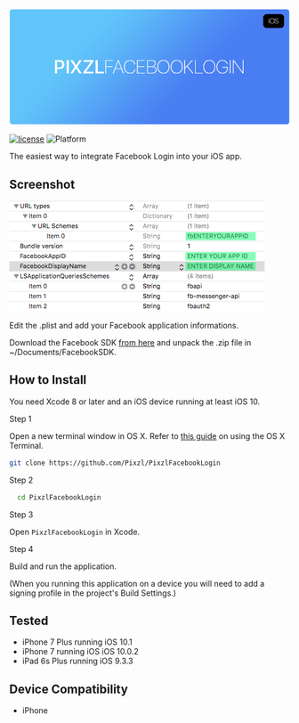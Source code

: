 ![PixzlFacebookLogin](pixzlfacebooklogin-logo.png)

[![license](https://img.shields.io/github/license/mashape/apistatus.svg?maxAge=2592000)](LICENSE)
![Platform](https://img.shields.io/cocoapods/p/TSMessages.svg?style=flat)



The easiest way to integrate Facebook Login into your iOS app.

## Screenshot
![Screenshot](screenshot.png)

Edit the .plist and add your Facebook application informations.

Download the Facebook SDK [from here](https://origincache.facebook.com/developers/resources/?id=facebook-ios-sdk-current.zip) and unpack the .zip file in ~/Documents/FacebookSDK.

## How to Install

You need Xcode 8 or later and an iOS device running at least iOS 10.

Step 1

Open a new terminal window in OS X. Refer to [this guide](http://blog.teamtreehouse.com/introduction-to-the-mac-os-x-command-line) on using the OS X Terminal.

```bash
git clone https://github.com/Pixzl/PixzlFacebookLogin
```

Step 2

```bash
  cd PixzlFacebookLogin
```

Step 3

Open `PixzlFacebookLogin` in Xcode.


Step 4

Build and run the application.

(When you running this application on a device you will need to add a signing profile in the project's Build Settings.)


## Tested

- iPhone 7 Plus running iOS 10.1
- iPhone 7 running iOS iOS 10.0.2
- iPad 6s Plus running iOS 9.3.3

## Device Compatibility

- iPhone
